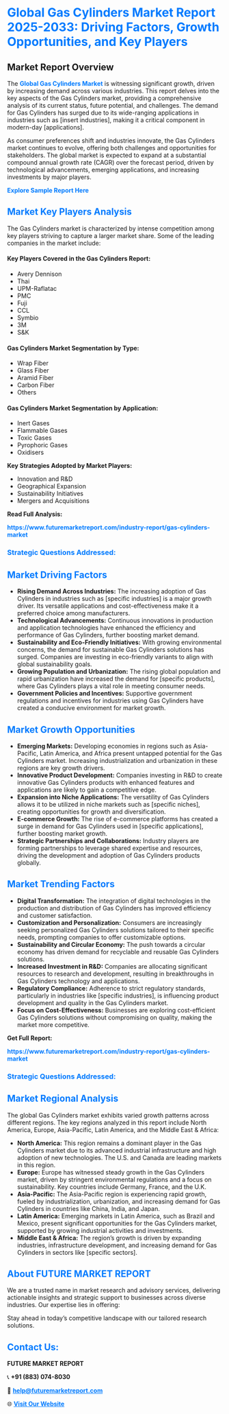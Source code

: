 <h1 style="color: #007BFF;">Global Gas Cylinders Market Report 2025-2033: Driving Factors, Growth Opportunities, and Key Players</h1>

<section id="overview">
<h2>Market Report Overview</h2>
<p>The <a href="https://www.futuremarketreport.com/industry-report/gas-cylinders-market" style="color: #007BFF; text-decoration: none;"><strong>Global Gas Cylinders Market</strong></a> is witnessing significant growth, driven by increasing demand across various industries. This report delves into the key aspects of the Gas Cylinders market, providing a comprehensive analysis of its current status, future potential, and challenges. The demand for Gas Cylinders has surged due to its wide-ranging applications in industries such as [insert industries], making it a critical component in modern-day [applications].</p>
<p>As consumer preferences shift and industries innovate, the Gas Cylinders market continues to evolve, offering both challenges and opportunities for stakeholders. The global market is expected to expand at a substantial compound annual growth rate (CAGR) over the forecast period, driven by technological advancements, emerging applications, and increasing investments by major players.</p>
</section>

<section id="overview">
<p><a href="https://www.futuremarketreport.com/request-sample/reportId=54342" style="color: #007BFF; text-decoration: none;"><strong>Explore Sample Report Here</strong></a></p>
</section>

<section id="key-players">
<h2 style="color: #007BFF;">Market Key Players Analysis</h2>
<p>The Gas Cylinders market is characterized by intense competition among key players striving to capture a larger market share. Some of the leading companies in the market include:</p>
<h4>Key Players Covered in the Gas Cylinders Report:</h4>
<ul><li>Avery Dennison</li><li>Thai</li><li>UPM-Raflatac</li><li>PMC</li><li>Fuji</li><li>CCL</li><li>Symbio</li><li>3M</li><li>S&amp;K</li></ul>
<h4>Gas Cylinders Market Segmentation by Type:</h4>
<ul><li>Wrap Fiber</li><li>Glass Fiber</li><li>Aramid Fiber</li><li>Carbon Fiber</li><li>Others</li></ul>

<h4>Gas Cylinders Market Segmentation by Application:</h4>
<ul><li>Inert Gases</li><li>Flammable Gases</li><li>Toxic Gases</li><li>Pyrophoric Gases</li><li>Oxidisers</li></ul>
<p><strong>Key Strategies Adopted by Market Players:</strong></p>
<ul>
<li>Innovation and R&D</li>
<li>Geographical Expansion</li>
<li>Sustainability Initiatives</li>
<li>Mergers and Acquisitions</li>
</ul>
</section>

<section>
<p><strong>Read Full Analysis: </strong></p><a href="https://www.futuremarketreport.com/industry-report/gas-cylinders-market" style="color: #007BFF; text-decoration: none;"><strong>https://www.futuremarketreport.com/industry-report/gas-cylinders-market</strong></a>
<h3 style="color: #007BFF;">Strategic Questions Addressed:</h3>
</section>

<section id="driving-factors">
<h2 style="color: #007BFF;">Market Driving Factors</h2>
<ul>
<li><strong>Rising Demand Across Industries:</strong> The increasing adoption of Gas Cylinders in industries such as [specific industries] is a major growth driver. Its versatile applications and cost-effectiveness make it a preferred choice among manufacturers.</li>
<li><strong>Technological Advancements:</strong> Continuous innovations in production and application technologies have enhanced the efficiency and performance of Gas Cylinders, further boosting market demand.</li>
<li><strong>Sustainability and Eco-Friendly Initiatives:</strong> With growing environmental concerns, the demand for sustainable Gas Cylinders solutions has surged. Companies are investing in eco-friendly variants to align with global sustainability goals.</li>
<li><strong>Growing Population and Urbanization:</strong> The rising global population and rapid urbanization have increased the demand for [specific products], where Gas Cylinders plays a vital role in meeting consumer needs.</li>
<li><strong>Government Policies and Incentives:</strong> Supportive government regulations and incentives for industries using Gas Cylinders have created a conducive environment for market growth.</li>
</ul>
</section>

<section id="growth-opportunities">
<h2 style="color: #007BFF;">Market Growth Opportunities</h2>
<ul>
<li><strong>Emerging Markets:</strong> Developing economies in regions such as Asia-Pacific, Latin America, and Africa present untapped potential for the Gas Cylinders market. Increasing industrialization and urbanization in these regions are key growth drivers.</li>
<li><strong>Innovative Product Development:</strong> Companies investing in R&D to create innovative Gas Cylinders products with enhanced features and applications are likely to gain a competitive edge.</li>
<li><strong>Expansion into Niche Applications:</strong> The versatility of Gas Cylinders allows it to be utilized in niche markets such as [specific niches], creating opportunities for growth and diversification.</li>
<li><strong>E-commerce Growth:</strong> The rise of e-commerce platforms has created a surge in demand for Gas Cylinders used in [specific applications], further boosting market growth.</li>
<li><strong>Strategic Partnerships and Collaborations:</strong> Industry players are forming partnerships to leverage shared expertise and resources, driving the development and adoption of Gas Cylinders products globally.</li>
</ul>
</section>

<section id="trending-factors">
<h2 style="color: #007BFF;">Market Trending Factors</h2>
<ul>
<li><strong>Digital Transformation:</strong> The integration of digital technologies in the production and distribution of Gas Cylinders has improved efficiency and customer satisfaction.</li>
<li><strong>Customization and Personalization:</strong> Consumers are increasingly seeking personalized Gas Cylinders solutions tailored to their specific needs, prompting companies to offer customizable options.</li>
<li><strong>Sustainability and Circular Economy:</strong> The push towards a circular economy has driven demand for recyclable and reusable Gas Cylinders solutions.</li>
<li><strong>Increased Investment in R&D:</strong> Companies are allocating significant resources to research and development, resulting in breakthroughs in Gas Cylinders technology and applications.</li>
<li><strong>Regulatory Compliance:</strong> Adherence to strict regulatory standards, particularly in industries like [specific industries], is influencing product development and quality in the Gas Cylinders market.</li>
<li><strong>Focus on Cost-Effectiveness:</strong> Businesses are exploring cost-efficient Gas Cylinders solutions without compromising on quality, making the market more competitive.</li>
</ul>
</section>

<section>
<p><strong>Get Full Report: </strong></p><a href="https://www.futuremarketreport.com/industry-report/gas-cylinders-market" style="color: #007BFF; text-decoration: none;"><strong>https://www.futuremarketreport.com/industry-report/gas-cylinders-market</strong></a>
<h3 style="color: #007BFF;">Strategic Questions Addressed:</h3>
</section>


<section id="regional-analysis">
<h2 style="color: #007BFF;">Market Regional Analysis</h2>
<p>The global Gas Cylinders market exhibits varied growth patterns across different regions. The key regions analyzed in this report include North America, Europe, Asia-Pacific, Latin America, and the Middle East & Africa:</p>
<ul>
<li><strong>North America:</strong> This region remains a dominant player in the Gas Cylinders market due to its advanced industrial infrastructure and high adoption of new technologies. The U.S. and Canada are leading markets in this region.</li>
<li><strong>Europe:</strong> Europe has witnessed steady growth in the Gas Cylinders market, driven by stringent environmental regulations and a focus on sustainability. Key countries include Germany, France, and the U.K.</li>
<li><strong>Asia-Pacific:</strong> The Asia-Pacific region is experiencing rapid growth, fueled by industrialization, urbanization, and increasing demand for Gas Cylinders in countries like China, India, and Japan.</li>
<li><strong>Latin America:</strong> Emerging markets in Latin America, such as Brazil and Mexico, present significant opportunities for the Gas Cylinders market, supported by growing industrial activities and investments.</li>
<li><strong>Middle East & Africa:</strong> The region’s growth is driven by expanding industries, infrastructure development, and increasing demand for Gas Cylinders in sectors like [specific sectors].</li>
</ul>
</section>

<footer>
<h2 style="color: #007BFF;">About FUTURE MARKET REPORT</h2>
<p>We are a trusted name in market research and advisory services, delivering actionable insights and strategic support to businesses across diverse industries. Our expertise lies in offering:</p>

<p>Stay ahead in today’s competitive landscape with our tailored research solutions.</p>

<h2 style="color: #007BFF;">Contact Us:</h2>
<p><strong>FUTURE MARKET REPORT</strong></p>
<p>📞 <strong>+91 (883) 074-8030</strong></p>
<p>📧 <strong><a href="mailto:help@futuremarketreport.com" style="color: #007BFF;">help@futuremarketreport.com</a></strong></p>
<p>🌐 <strong><a href="https://www.futuremarketreport.com/" style="color: #007BFF;">Visit Our Website</a></strong></p>
</footer>